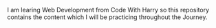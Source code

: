 I am learing Web Development from Code With Harry so this repository contains the content which I will be practicing throughout the Journey.
